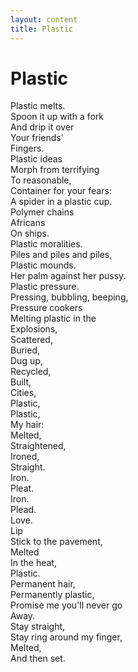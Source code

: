 ```yaml
---
layout: content
title: Plastic
---
```



# Plastic

Plastic melts.  
Spoon it up with a fork  
And drip it over  
Your friends'  
Fingers.  
Plastic ideas  
Morph from terrifying  
To reasonable,  
Container for your fears:  
A spider in a plastic cup.  
Polymer chains  
Africans  
On ships.  
Plastic moralities.  
Piles and piles and piles,  
Plastic mounds.  
Her palm against her pussy.  
Plastic pressure.  
Pressing, bubbling, beeping,  
Pressure cookers  
Melting plastic in the  
Explosions,  
Scattered,  
Buried,  
Dug up,  
Recycled,  
Built,  
Cities,  
Plastic,  
Plastic,  
My hair:  
Melted,  
Straightened,  
Ironed,  
Straight.  
Iron.  
Pleat.  
Iron.  
Plead.  
Love.  
Lip  
Stick to the pavement,  
Melted  
In the heat,  
Plastic.  
Permanent hair,  
Permanently plastic,  
Promise me you'll never go   
Away.  
Stay straight,   
Stay ring around my finger,  
Melted,  
And then set.


